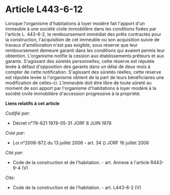# Article L443-6-12

Lorsque l'organisme d'habitations à loyer modéré fait l'apport d'un immeuble à une société civile immobilière dans les
conditions fixées par l'article L. 443-6-2, le remboursement immédiat des prêts contractés pour la construction,
l'acquisition de cet immeuble ou son acquisition suivie de travaux d'amélioration n'est pas exigible, sous réserve que leur
remboursement demeure garanti dans les conditions qui avaient permis leur obtention. L'organisme notifie la cession aux
établissements prêteurs et aux garants. S'agissant des sûretés personnelles, cette réserve est réputée levée à défaut
d'opposition des garants dans un délai de deux mois à compter de cette notification. S'agissant des sûretés réelles, cette
réserve est réputée levée si l'organisme obtient de la part de leurs bénéficiaires une modification de celles-ci. L'immeuble
doit être libre de toute sûreté au moment de son apport par l'organisme d'habitations à loyer modéré à la société civile
immobilière d'accession progressive à la propriété.

**Liens relatifs à cet article**

_Codifié par_:

  - Décret n°78-621 1978-05-31 JORF 8 JUIN 1978

_Créé par_:

  - Loi n°2006-872 du 13 juillet 2006 - art. 34 () JORF 16 juillet 2006

_Cité par_:

  - Code de la construction et de l'habitation. - art. Annexe à l'article R443-9-4 (V)

_Cite_:

  - Code de la construction et de l'habitation. - art. L443-6-2 (V)
